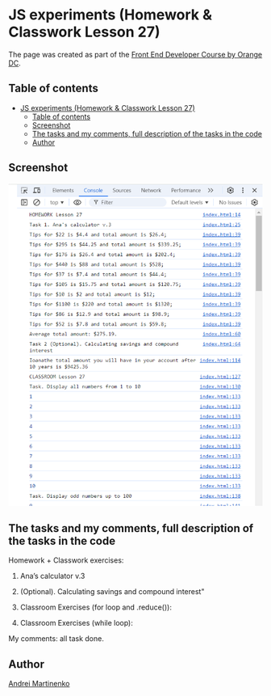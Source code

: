 # JS experiments (Homework & Classwork Lesson 27)

The page was created as part of the [Front End Developer Course by Orange DC](https://digitalcenter.orange.md/).

## Table of contents

- [JS experiments (Homework \& Classwork Lesson 27)](#js-experiments-homework--classwork-lesson-27)
  - [Table of contents](#table-of-contents)
  - [Screenshot](#screenshot)
  - [The tasks and my comments, full description of the tasks in the code](#the-tasks-and-my-comments-full-description-of-the-tasks-in-the-code)
  - [Author](#author)

## Screenshot

![](./image/screenshot.png)

## The tasks and my comments, full description of the tasks in the code

Homework + Classwork exercises:

1. Ana’s calculator v.3
   
2. (Optional). Calculating savings and compound interest"

3. Classroom Exercises (for loop and .reduce()):

4. Classroom Exercises (while loop):
    
My comments: all task done. 

## Author

[Andrei Martinenko](https://github.com/AxinitM)
